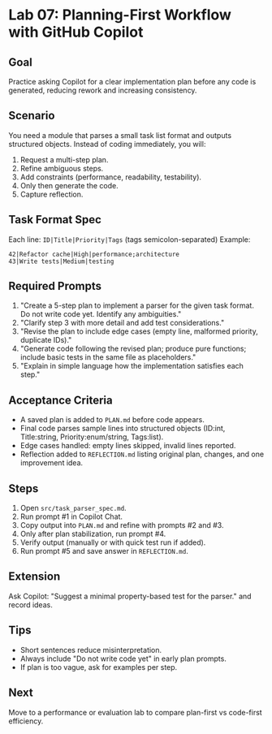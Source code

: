 # Lab 07: Planning-First Workflow with GitHub Copilot

## Goal

Practice asking Copilot for a clear implementation plan before any code is generated, reducing rework and increasing consistency.

## Scenario

You need a module that parses a small task list format and outputs structured objects. Instead of coding immediately, you will:

1. Request a multi-step plan.
2. Refine ambiguous steps.
3. Add constraints (performance, readability, testability).
4. Only then generate the code.
5. Capture reflection.

## Task Format Spec

Each line: `ID|Title|Priority|Tags` (tags semicolon-separated)
Example:

```text
42|Refactor cache|High|performance;architecture
43|Write tests|Medium|testing
```

## Required Prompts

1. "Create a 5-step plan to implement a parser for the given task format. Do not write code yet. Identify any ambiguities."
2. "Clarify step 3 with more detail and add test considerations."
3. "Revise the plan to include edge cases (empty line, malformed priority, duplicate IDs)."
4. "Generate code following the revised plan; produce pure functions; include basic tests in the same file as placeholders."
5. "Explain in simple language how the implementation satisfies each step."

## Acceptance Criteria

- A saved plan is added to `PLAN.md` before code appears.
- Final code parses sample lines into structured objects (ID:int, Title:string, Priority:enum/string, Tags:list).
- Edge cases handled: empty lines skipped, invalid lines reported.
- Reflection added to `REFLECTION.md` listing original plan, changes, and one improvement idea.

## Steps

1. Open `src/task_parser_spec.md`.
2. Run prompt #1 in Copilot Chat.
3. Copy output into `PLAN.md` and refine with prompts #2 and #3.
4. Only after plan stabilization, run prompt #4.
5. Verify output (manually or with quick test run if added).
6. Run prompt #5 and save answer in `REFLECTION.md`.

## Extension

Ask Copilot: "Suggest a minimal property-based test for the parser." and record ideas.

## Tips

- Short sentences reduce misinterpretation.
- Always include "Do not write code yet" in early plan prompts.
- If plan is too vague, ask for examples per step.

## Next

Move to a performance or evaluation lab to compare plan-first vs code-first efficiency.

